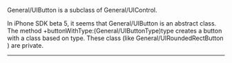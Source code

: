 General/UIButton is a subclass of General/UIControl.

In iPhone SDK beta 5, it seems that General/UIButton is an abstract class. The method +buttonWithType:(General/UIButtonType)type creates a button with a class based on type. These class (like General/UIRoundedRectButton ) are private.


----